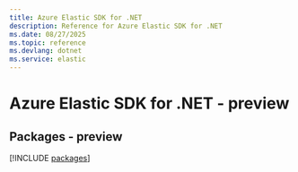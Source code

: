 ```yaml
---
title: Azure Elastic SDK for .NET
description: Reference for Azure Elastic SDK for .NET
ms.date: 08/27/2025
ms.topic: reference
ms.devlang: dotnet
ms.service: elastic
---
```

# Azure Elastic SDK for .NET - preview
## Packages - preview
[!INCLUDE [packages](elastic-index.md)]